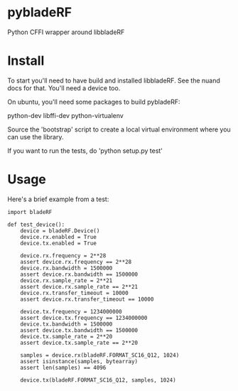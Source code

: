 pybladeRF
=========

Python CFFI wrapper around libbladeRF


Install
=======

To start you'll need to have build and installed libbladeRF.  See the
nuand docs for that.   You'll need a device too.

On ubuntu, you'll need some packages to build pybladeRF:

  python-dev libffi-dev python-virtualenv

Source the 'bootstrap' script to create a local virtual environment
where you can use the library.

If you want to run the tests, do 'python setup.py test'


Usage
=====

Here's a brief example from a test:

    import bladeRF

    def test_device():
        device = bladeRF.Device()
        device.rx.enabled = True
        device.tx.enabled = True

        device.rx.frequency = 2**28
        assert device.rx.frequency == 2**28
        device.rx.bandwidth = 1500000
        assert device.rx.bandwidth == 1500000
        device.rx.sample_rate = 2**21
        assert device.rx.sample_rate == 2**21
        device.rx.transfer_timeout = 10000
        assert device.rx.transfer_timeout == 10000

        device.tx.frequency = 1234000000
        assert device.tx.frequency == 1234000000
        device.tx.bandwidth = 1500000
        assert device.tx.bandwidth == 1500000
        device.tx.sample_rate = 2**20
        assert device.tx.sample_rate == 2**20

        samples = device.rx(bladeRF.FORMAT_SC16_Q12, 1024)
        assert isinstance(samples, bytearray)
        assert len(samples) == 4096

        device.tx(bladeRF.FORMAT_SC16_Q12, samples, 1024)


